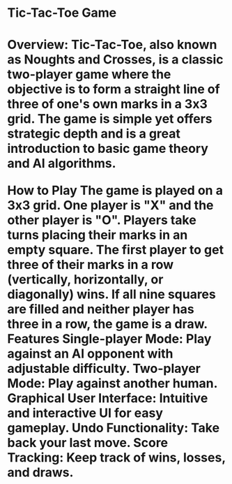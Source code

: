 <h1>Tic-Tac-Toe Game<h1/>

 <p>
Overview:
Tic-Tac-Toe, also known as Noughts and Crosses, is a classic two-player game where the objective is to form a straight line of three of one's own marks in a 3x3 grid. The game is simple yet offers strategic depth and is a great introduction to basic game theory and AI algorithms.

How to Play
The game is played on a 3x3 grid.
One player is "X" and the other player is "O".
Players take turns placing their marks in an empty square.
The first player to get three of their marks in a row (vertically, horizontally, or diagonally) wins.
If all nine squares are filled and neither player has three in a row, the game is a draw.
Features
Single-player Mode: Play against an AI opponent with adjustable difficulty.
Two-player Mode: Play against another human.
Graphical User Interface: Intuitive and interactive UI for easy gameplay.
Undo Functionality: Take back your last move.
Score Tracking: Keep track of wins, losses, and draws.
</p> 
